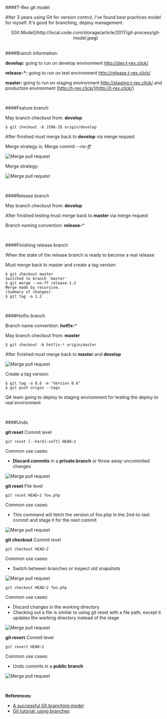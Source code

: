 ####T-Rex git model

After 3 years using Git for version control, I've found best practices model for myself. It's good for branching, deploy management. 

<center>
![Git Model](http://local.code.com/storage/article/2017/git-process/git-model.jpeg)
</center>

<br>

####Branch information:

**develop:** going to run on develop environment http://dev.t-rex.click/

**release-*:** going to run on test environment http://release.t-rex.click/

**master:** going to run on staging environment http://staging.t-rex.click/ and production environment [http://t-rex.click/](http://t-rex.click/)

<br>

####Feature branch

May branch checkout from: **develop**

```
$ git checkout -b JIRA-ID origin/develop
```

After finished must merge back to **develop** via merge request

Merge strategy is: Merge commit _--no-ff_

![Merge pull request](http://local.code.com/storage/article/2017/git-process/pull-request--no-ff.png)

Merge strategy:

![Merge pull request](http://local.code.com/storage/article/2017/git-process/merge-without-ff.jpeg)

<br>

####Release branch

May branch checkout from: **develop**

After finished testing must merge back to **master** via merge request

Branch naming convention: **release-***

<br>

####Finishing release branch

When the state of the release branch is ready to become a real release

Must merge back to master and create a tag version:
```
$ git checkout master
Switched to branch 'master'
$ git merge --no-ff release-1.2
Merge made by recursive.
(Summary of changes)
$ git tag -a 1.2
```

<br>

####Hotfix branch

Branch name convention: **hotfix-***

May branch checkout from: **master**

```
$ git checkout -b hotfix-* origin/master
```

After finished must merge back to **master** and **develop**

![Merge pull request](http://local.code.com/storage/article/2017/git-process/hotfix-branches.jpeg)


Create a tag version:

```
$ git tag -a 0.6 -m "Version 0.6"
$ git push origin --tags
```

QA team going to deploy to staging environment for testing the deploy to real environment

<br>

####Undo

**git reset** Commit level
```
git reset [--hard|–soft] HEAD~2
```
Common use cases:
- **Discard commits** in a **private branch** or throw away uncommited changes

![Merge pull request](http://local.code.com/storage/article/2017/git-process/reset-commit.png)

**git reset** File level
```
git reset HEAD~2 foo.php
```
Common use cases:
- This command will fetch the version of foo.php in the 2nd-to-last commit and stage it for the next commit
 
![Merge pull request](http://local.code.com/storage/article/2017/git-process/reset-file.png)

**git checkout** Commit level
``` 
git checkout HEAD~2
``` 
Common use cases:
- Switch between branches or inspect old snapshots <br>

![Merge pull request](http://local.code.com/storage/article/2017/git-process/checkout-commit.png)

```
git checkout HEAD~2 foo.php
```
Common use cases:
- Discard changes in the working directory
- Checking out a file is similar to using git reset with a file path, except it updates the working directory instead of the stage

![Merge pull request](http://local.code.com/storage/article/2017/git-process/checkout-file.png)    

**git revert** Commit level
```
git revert HEAD~2
```
Common use cases:
- Undo commits in a **public branch**

![Merge pull request](http://local.code.com/storage/article/2017/git-process/revert-commit.png)

<br>

**References:**

- [A successful Git branching model](http://nvie.com/posts/a-successful-git-branching-model/)
- [Git tutorial: using branches](https://www.atlassian.com/git/tutorials/using-branches)